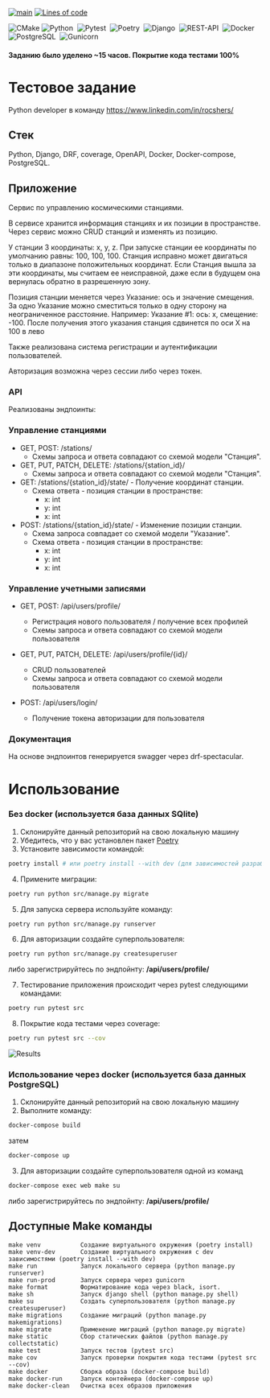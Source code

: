 [![main](https://github.com/swankyalex/drf_rocshers_test_assignment/actions/workflows/python-app.yml/badge.svg?branch=master)](https://github.com/swankyalex/drf_rocshers_test_assignment/actions)
[![Lines of code](https://img.shields.io/tokei/lines/github/swankyalex/drf_rocshers_test_assignment)](https://github.com/swankyalex/drf_rocshers_test_assignment/tree/master)

![CMake](https://img.shields.io/badge/CMake-%23008FBA.svg?style=for-the-badge&logo=cmake&logoColor=white)
![Python](https://img.shields.io/badge/-Python-orange?logo=python&logoColor=white&style=for-the-badge)&nbsp;
![Pytest](https://img.shields.io/badge/-Pytest-9cf?logo=pytest&logoColor=white&style=for-the-badge)&nbsp;
![Poetry](https://img.shields.io/badge/-poetry-purple?logo=poetry&style=for-the-badge&logoColor=white)&nbsp;
![Django](https://img.shields.io/badge/-Django-green?logo=django&style=for-the-badge&url=https://www.djangoproject.com/)&nbsp;
![REST-API](https://img.shields.io/badge/-RestAPI-9cf?logo=django&style=for-the-badge&url=https://www.djangoproject.com/)&nbsp;
![Docker](https://img.shields.io/badge/-Docker-blue?logo=docker&style=for-the-badge&url=https://www.djangoproject.com/)&nbsp;
![PostgreSQL](https://img.shields.io/badge/-PostgreSQL-blue?logo=postgresql&style=for-the-badge&logoColor=white)&nbsp; 
![Gunicorn](https://img.shields.io/badge/-gunicorn-green?logo=gunicorn&style=for-the-badge&logoColor=white)&nbsp;

#### Заданию было уделено ~15 часов. Покрытие кода тестами 100%

# Тестовое задание

Python developer в команду https://www.linkedin.com/in/rocshers/

## Стек

Python, Django, DRF, coverage, OpenAPI, Docker, Docker-compose, PostgreSQL. 


## Приложение

Сервис по управлению космическими станциями.

В сервисе хранится информация станциях и их позиции в пространстве. Через сервис можно CRUD станций и изменять из позицию.

У станции 3 координаты: x, y, z. При запуске станции ее координаты по умолчанию равны: 100, 100, 100.
Станция исправно может двигаться только в диапазоне положительных координат. Если Станция вышла за эти координаты, мы считаем ее неисправной, даже если в будущем она вернулась обратно в разрешенную зону.

Позиция станции меняется через Указание: ось и значение смещения. За одно Указание можно сместиться только в одну сторону на неограниченное расстояние.
Например:
Указание #1: ось: x, смещение: -100. После получения этого указания станция сдвинется по оси X на 100 в лево 

Также реализована система регистрации и аутентификации пользователей.

Авторизация возможна через сессии либо через токен.

### API

Реализованы эндпоинты:

### Управление станциями
* GET, POST: /stations/
	* Схемы запроса и ответа совпадают со схемой модели "Станция".
* GET, PUT, PATCH, DELETE: /stations/{station_id}/
	* Схемы запроса и ответа совпадают со схемой модели "Станция".
* GET: /stations/{station_id}/state/ - Получение координат станции.
	* Схема ответа - позиция станции в пространстве:
		* x: int
		* y: int
		* x: int
* POST: /stations/{station_id}/state/ - Изменение позиции станции.
	* Схема запроса совпадает со схемой модели "Указание".
	* Схема ответа - позиция станции в пространстве:
		* x: int
		* y: int
		* x: int
  
### Управление учетными записями
* GET, POST: /api/users/profile/
  * Регистрация нового пользователя / получение всех профилей
  * Схемы запроса и ответа совпадают со схемой модели пользователя
  
* GET, PUT, PATCH, DELETE: /api/users/profile/{id}/
  * CRUD пользователей 
  * Схемы запроса и ответа совпадают со схемой модели пользователя

* POST: /api/users/login/
  * Получение токена авторизации для пользователя

### Документация

На основе эндпоинтов генерируется swagger через drf-spectacular. 

# Использование
### Без docker (используется база данных SQlite)
1. Склонируйте данный репозиторий на свою локальную машину
2. Убедитесь, что у вас установлен пакет [Poetry](https://python-poetry.org/docs/)
3. Установите зависимости командой:
```sh
poetry install # или poetry install --with dev (для зависимостей разработки)
```
4. Примените миграции:
```sh
poetry run python src/manage.py migrate
```

5. Для запуска сервера используйте команду:
```sh
poetry run python src/manage.py runserver 
```

6. Для авторизации создайте суперпользователя:
```sh
poetry run python src/manage.py createsuperuser 
```
либо зарегистрируйтесь по эндпойнту:
**/api/users/profile/**

7. Тестирование приложения происходит через pytest следующими командами:
```sh
poetry run pytest src 
```
8. Покрытие кода тестами через coverage:
```sh
poetry run pytest src --cov 
```

![Results](https://i.ibb.co/dt8cvhX/Screenshot-from-2022-11-20-15-53-07.png)

### Использование через docker (используется база данных PostgreSQL)
1. Склонируйте данный репозиторий на свою локальную машину
2. Выполните команду:
```sh
docker-compose build  
```
затем
```sh
docker-compose up 
```

3. Для авторизации создайте суперпользователя одной из команд
```sh
docker-compose exec web make su 
```

либо зарегистрируйтесь по эндпойнту:
**/api/users/profile/**

## Доступные Make команды

```
make venv           Создание виртуального окружения (poetry install)
make venv-dev       Создание виртуального окружения c dev зависимостями (poetry install --with dev)
make run            Запуск локального сервера (python manage.py runserver)
make run-prod       Запуск сервера через gunicorn
make format         Форматирование кода через black, isort.
make sh             Запуск django shell (python manage.py shell)
make su             Создать суперпользователя (python manage.py createsuperuser)
make migrations     Создание миграций (python manage.py makemigrations)
make migrate        Применение миграций (python manage.py migrate)
make static         Сбор статических файлов (python manage.py collectstatic)
make test           Запуск тестов (pytest src)
make cov            Запуск проверки покрытия кода тестами (pytest src --cov)
make docker         Сборка образа (docker-compose build)
make docker-run     Запуск контейнера (docker-compose up)
make docker-clean   Очистка всех образов приложения
```
